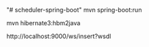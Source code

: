 "# scheduler-spring-boot" 
mvn spring-boot:run

mvn hibernate3:hbm2java

http://localhost:9000/ws/insert?wsdl







